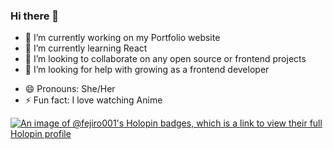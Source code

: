 ### Hi there 👋

- 🔭 I’m currently working on my Portfolio website
- 🌱 I’m currently learning React
- 👯 I’m looking to collaborate on any open source or frontend projects
- 🤔 I’m looking for help with growing as a frontend developer
<!-- - 💬 Ask me about ...
- 📫 How to reach me: -->
- 😄 Pronouns: She/Her
- ⚡ Fun fact: I love watching Anime


[![An image of @fejiro001's Holopin badges, which is a link to view their full Holopin profile](https://holopin.me/fejiro001)](https://holopin.io/@fejiro001)
